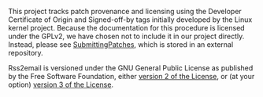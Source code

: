 This project tracks patch provenance and licensing using the Developer
Certificate of Origin and Signed-off-by tags initially developed by
the Linux kernel project.  Because the documentation for this
procedure is licensed under the GPLv2, we have chosen not to include
it in our project directly.  Instead, please see
[SubmittingPatches][], which is stored in an external repository.

Rss2email is versioned under the GNU General Public License as
published by the Free Software Foundation, either [version 2 of the
License][GPLv2], or (at your option) [version 3 of the
License][GPLv3].

[SubmittingPatches]: https://github.com/wking/signed-off-by/blob/ab5bce80ad2259b47202b28905efff0d04032709/Documentation/SubmittingPatches
[GPLv2]: https://github.com/wking/rss2email/blob/49f3dfa686a24ec68c6d225aedc3cb4f5b5cedb0/GPLv2
[GPLv3]: https://github.com/wking/rss2email/blob/49f3dfa686a24ec68c6d225aedc3cb4f5b5cedb0/GPLv3
